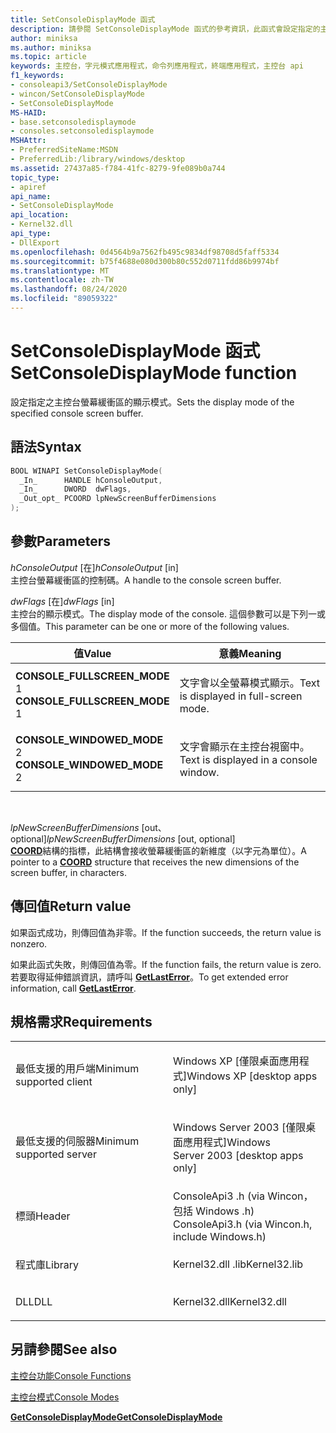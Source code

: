 ```yaml
---
title: SetConsoleDisplayMode 函式
description: 請參閱 SetConsoleDisplayMode 函式的參考資訊，此函式會設定指定的主控台螢幕緩衝區的顯示模式。
author: miniksa
ms.author: miniksa
ms.topic: article
keywords: 主控台，字元模式應用程式，命令列應用程式，終端應用程式，主控台 api
f1_keywords:
- consoleapi3/SetConsoleDisplayMode
- wincon/SetConsoleDisplayMode
- SetConsoleDisplayMode
MS-HAID:
- base.setconsoledisplaymode
- consoles.setconsoledisplaymode
MSHAttr:
- PreferredSiteName:MSDN
- PreferredLib:/library/windows/desktop
ms.assetid: 27437a85-f784-41fc-8279-9fe089b0a744
topic_type:
- apiref
api_name:
- SetConsoleDisplayMode
api_location:
- Kernel32.dll
api_type:
- DllExport
ms.openlocfilehash: 0d4564b9a7562fb495c9834df98708d5faff5334
ms.sourcegitcommit: b75f4688e080d300b80c552d0711fdd86b9974bf
ms.translationtype: MT
ms.contentlocale: zh-TW
ms.lasthandoff: 08/24/2020
ms.locfileid: "89059322"
---
```

# <a name="setconsoledisplaymode-function"></a><span data-ttu-id="7ba0b-104">SetConsoleDisplayMode 函式</span><span class="sxs-lookup"><span data-stu-id="7ba0b-104">SetConsoleDisplayMode function</span></span>


<span data-ttu-id="7ba0b-105">設定指定之主控台螢幕緩衝區的顯示模式。</span><span class="sxs-lookup"><span data-stu-id="7ba0b-105">Sets the display mode of the specified console screen buffer.</span></span>

<a name="syntax"></a><span data-ttu-id="7ba0b-106">語法</span><span class="sxs-lookup"><span data-stu-id="7ba0b-106">Syntax</span></span>
------

```C
BOOL WINAPI SetConsoleDisplayMode(
  _In_      HANDLE hConsoleOutput,
  _In_      DWORD  dwFlags,
  _Out_opt_ PCOORD lpNewScreenBufferDimensions
);
```

<a name="parameters"></a><span data-ttu-id="7ba0b-107">參數</span><span class="sxs-lookup"><span data-stu-id="7ba0b-107">Parameters</span></span>
----------

<span data-ttu-id="7ba0b-108">*hConsoleOutput* \[在\]</span><span class="sxs-lookup"><span data-stu-id="7ba0b-108">*hConsoleOutput* \[in\]</span></span>  
<span data-ttu-id="7ba0b-109">主控台螢幕緩衝區的控制碼。</span><span class="sxs-lookup"><span data-stu-id="7ba0b-109">A handle to the console screen buffer.</span></span>

<span data-ttu-id="7ba0b-110">*dwFlags* \[在\]</span><span class="sxs-lookup"><span data-stu-id="7ba0b-110">*dwFlags* \[in\]</span></span>  
<span data-ttu-id="7ba0b-111">主控台的顯示模式。</span><span class="sxs-lookup"><span data-stu-id="7ba0b-111">The display mode of the console.</span></span> <span data-ttu-id="7ba0b-112">這個參數可以是下列一或多個值。</span><span class="sxs-lookup"><span data-stu-id="7ba0b-112">This parameter can be one or more of the following values.</span></span>

<table>
<colgroup>
<col width="50%" />
<col width="50%" />
</colgroup>
<thead>
<tr class="header">
<th><span data-ttu-id="7ba0b-113">值</span><span class="sxs-lookup"><span data-stu-id="7ba0b-113">Value</span></span></th>
<th><span data-ttu-id="7ba0b-114">意義</span><span class="sxs-lookup"><span data-stu-id="7ba0b-114">Meaning</span></span></th>
</tr>
</thead>
<tbody>
<tr class="odd">
<td><span data-ttu-id="7ba0b-115"><span id="CONSOLE_FULLSCREEN_MODE"></span><span id="console_fullscreen_mode"></span>
<strong>CONSOLE_FULLSCREEN_MODE</strong> 1</span><span class="sxs-lookup"><span data-stu-id="7ba0b-115"><span id="CONSOLE_FULLSCREEN_MODE"></span><span id="console_fullscreen_mode"></span>
<strong>CONSOLE_FULLSCREEN_MODE</strong> 1</span></span></td>
<td><p><span data-ttu-id="7ba0b-116">文字會以全螢幕模式顯示。</span><span class="sxs-lookup"><span data-stu-id="7ba0b-116">Text is displayed in full-screen mode.</span></span></p></td>
</tr>
<tr class="even">
<td><span data-ttu-id="7ba0b-117"><span id="CONSOLE_WINDOWED_MODE"></span><span id="console_windowed_mode"></span>
<strong>CONSOLE_WINDOWED_MODE</strong> 2</span><span class="sxs-lookup"><span data-stu-id="7ba0b-117"><span id="CONSOLE_WINDOWED_MODE"></span><span id="console_windowed_mode"></span>
<strong>CONSOLE_WINDOWED_MODE</strong> 2</span></span></td>
<td><p><span data-ttu-id="7ba0b-118">文字會顯示在主控台視窗中。</span><span class="sxs-lookup"><span data-stu-id="7ba0b-118">Text is displayed in a console window.</span></span></p></td>
</tr>
</tbody>
</table>

 

<span data-ttu-id="7ba0b-119">*lpNewScreenBufferDimensions* \[out、optional\]</span><span class="sxs-lookup"><span data-stu-id="7ba0b-119">*lpNewScreenBufferDimensions* \[out, optional\]</span></span>  
<span data-ttu-id="7ba0b-120">[**COORD**](coord-str.md)結構的指標，此結構會接收螢幕緩衝區的新維度（以字元為單位）。</span><span class="sxs-lookup"><span data-stu-id="7ba0b-120">A pointer to a [**COORD**](coord-str.md) structure that receives the new dimensions of the screen buffer, in characters.</span></span>

<a name="return-value"></a><span data-ttu-id="7ba0b-121">傳回值</span><span class="sxs-lookup"><span data-stu-id="7ba0b-121">Return value</span></span>
------------

<span data-ttu-id="7ba0b-122">如果函式成功，則傳回值為非零。</span><span class="sxs-lookup"><span data-stu-id="7ba0b-122">If the function succeeds, the return value is nonzero.</span></span>

<span data-ttu-id="7ba0b-123">如果此函式失敗，則傳回值為零。</span><span class="sxs-lookup"><span data-stu-id="7ba0b-123">If the function fails, the return value is zero.</span></span> <span data-ttu-id="7ba0b-124">若要取得延伸錯誤資訊，請呼叫 [**GetLastError**](https://msdn.microsoft.com/library/windows/desktop/ms679360)。</span><span class="sxs-lookup"><span data-stu-id="7ba0b-124">To get extended error information, call [**GetLastError**](https://msdn.microsoft.com/library/windows/desktop/ms679360).</span></span>

<a name="requirements"></a><span data-ttu-id="7ba0b-125">規格需求</span><span class="sxs-lookup"><span data-stu-id="7ba0b-125">Requirements</span></span>
------------

<table>
<colgroup>
<col width="50%" />
<col width="50%" />
</colgroup>
<tbody>
<tr class="odd">
<td><p><span data-ttu-id="7ba0b-126">最低支援的用戶端</span><span class="sxs-lookup"><span data-stu-id="7ba0b-126">Minimum supported client</span></span></p></td>
<td><p><span data-ttu-id="7ba0b-127">Windows XP [僅限桌面應用程式]</span><span class="sxs-lookup"><span data-stu-id="7ba0b-127">Windows XP [desktop apps only]</span></span></p></td>
</tr>
<tr class="even">
<td><p><span data-ttu-id="7ba0b-128">最低支援的伺服器</span><span class="sxs-lookup"><span data-stu-id="7ba0b-128">Minimum supported server</span></span></p></td>
<td><p><span data-ttu-id="7ba0b-129">Windows Server 2003 [僅限桌面應用程式]</span><span class="sxs-lookup"><span data-stu-id="7ba0b-129">Windows Server 2003 [desktop apps only]</span></span></p></td>
</tr>
<tr class="odd">
<td><p><span data-ttu-id="7ba0b-130">標頭</span><span class="sxs-lookup"><span data-stu-id="7ba0b-130">Header</span></span></p></td>
<td><span data-ttu-id="7ba0b-131">ConsoleApi3 .h (via Wincon，包括 Windows .h) </span><span class="sxs-lookup"><span data-stu-id="7ba0b-131">ConsoleApi3.h (via Wincon.h, include Windows.h)</span></span></td>
</tr>
<tr class="even">
<td><p><span data-ttu-id="7ba0b-132">程式庫</span><span class="sxs-lookup"><span data-stu-id="7ba0b-132">Library</span></span></p></td>
<td><span data-ttu-id="7ba0b-133">Kernel32.dll .lib</span><span class="sxs-lookup"><span data-stu-id="7ba0b-133">Kernel32.lib</span></span></td>
</tr>
<tr class="odd">
<td><p><span data-ttu-id="7ba0b-134">DLL</span><span class="sxs-lookup"><span data-stu-id="7ba0b-134">DLL</span></span></p></td>
<td><span data-ttu-id="7ba0b-135">Kernel32.dll</span><span class="sxs-lookup"><span data-stu-id="7ba0b-135">Kernel32.dll</span></span></td>
</tr>
<tr class="even">
</tr>
<tr class="odd">
</tr>
<tr class="even">
</tr>
</tbody>
</table>

## <a name="span-idsee_alsospansee-also"></a><span data-ttu-id="7ba0b-136"><span id="see_also"></span>另請參閱</span><span class="sxs-lookup"><span data-stu-id="7ba0b-136"><span id="see_also"></span>See also</span></span>


[<span data-ttu-id="7ba0b-137">主控台功能</span><span class="sxs-lookup"><span data-stu-id="7ba0b-137">Console Functions</span></span>](console-functions.md)

[<span data-ttu-id="7ba0b-138">主控台模式</span><span class="sxs-lookup"><span data-stu-id="7ba0b-138">Console Modes</span></span>](console-modes.md)

[<span data-ttu-id="7ba0b-139">**GetConsoleDisplayMode**</span><span class="sxs-lookup"><span data-stu-id="7ba0b-139">**GetConsoleDisplayMode**</span></span>](getconsoledisplaymode.md)

 

 




